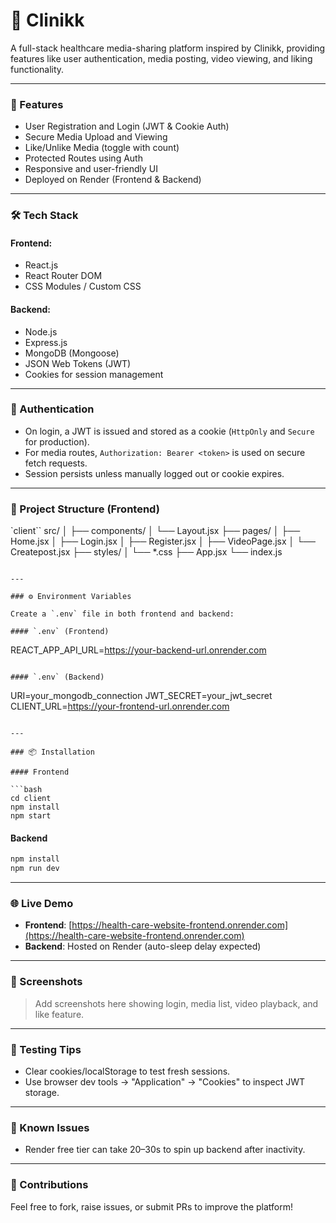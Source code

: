 # 🏥 Clinikk 

A full-stack healthcare media-sharing platform inspired by Clinikk, providing features like user authentication, media posting, video viewing, and liking functionality.

---

### 🚀 Features

- User Registration and Login (JWT & Cookie Auth)
- Secure Media Upload and Viewing
- Like/Unlike Media (toggle with count)
- Protected Routes using Auth
- Responsive and user-friendly UI
- Deployed on Render (Frontend & Backend)

---

### 🛠 Tech Stack

#### Frontend:
- React.js
- React Router DOM
- CSS Modules / Custom CSS

#### Backend:
- Node.js
- Express.js
- MongoDB (Mongoose)
- JSON Web Tokens (JWT)
- Cookies for session management

---

### 🔐 Authentication

- On login, a JWT is issued and stored as a cookie (`HttpOnly` and `Secure` for production).
- For media routes, `Authorization: Bearer <token>` is used on secure fetch requests.
- Session persists unless manually logged out or cookie expires.

---

### 📁 Project Structure (Frontend)

`client``
src/
│
├── components/
│   └── Layout.jsx
├── pages/
│   ├── Home.jsx
│   ├── Login.jsx
│   ├── Register.jsx
│   ├── VideoPage.jsx
│   └── Createpost.jsx
├── styles/
│   └── *.css
├── App.jsx
└── index.js
```

---

### ⚙️ Environment Variables

Create a `.env` file in both frontend and backend:

#### `.env` (Frontend)

```
REACT_APP_API_URL=https://your-backend-url.onrender.com
```

#### `.env` (Backend)

```
URI=your_mongodb_connection
JWT_SECRET=your_jwt_secret
CLIENT_URL=https://your-frontend-url.onrender.com
```

---

### 📦 Installation

#### Frontend

```bash
cd client
npm install
npm start
```

#### Backend

```bash
npm install
npm run dev
```

---

### 🌐 Live Demo

- **Frontend**: [https://health-care-website-frontend.onrender.com](https://health-care-website-frontend.onrender.com)
- **Backend**: Hosted on Render (auto-sleep delay expected)

---

### 📸 Screenshots

> Add screenshots here showing login, media list, video playback, and like feature.

---

### 🧪 Testing Tips

- Clear cookies/localStorage to test fresh sessions.
- Use browser dev tools → "Application" → "Cookies" to inspect JWT storage.

---

### 📍 Known Issues

- Render free tier can take 20–30s to spin up backend after inactivity.

---

### 🙌 Contributions

Feel free to fork, raise issues, or submit PRs to improve the platform!

